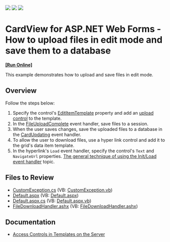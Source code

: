 <!-- default badges list -->
![](https://img.shields.io/endpoint?url=https://codecentral.devexpress.com/api/v1/VersionRange/128530329/16.2.3%2B)
[![](https://img.shields.io/badge/Open_in_DevExpress_Support_Center-FF7200?style=flat-square&logo=DevExpress&logoColor=white)](https://supportcenter.devexpress.com/ticket/details/T578527)
[![](https://img.shields.io/badge/📖_How_to_use_DevExpress_Examples-e9f6fc?style=flat-square)](https://docs.devexpress.com/GeneralInformation/403183)
<!-- default badges end -->

# CardView for ASP.NET Web Forms - How to upload files in edit mode and save them to a database
<!-- run online -->
**[[Run Online]](https://codecentral.devexpress.com/128530329/)**
<!-- run online end -->

This example demonstrates how to upload and save files in edit mode.

## Overview

Follow the steps below:

1. Specify the control's [EditItemTemplate](https://docs.devexpress.com/AspNet/DevExpress.Web.CardViewColumn.EditItemTemplate) property and add an [upload control](https://docs.devexpress.com/AspNet/DevExpress.Web.ASPxUploadControl) to the template.
2. In the [FileUploadComplete](https://docs.devexpress.com/AspNet/DevExpress.Web.ASPxUploadControl.FileUploadComplete) event handler, save files to a session.
3. When the user saves changes, save the uploaded files to a database in the [CardUpdating](https://docs.devexpress.com/AspNet/DevExpress.Web.ASPxCardView.CardUpdating) event handler.
4. To allow the user to download files, use a hyper link control and add it to the grid's data item template.
5. In the hyperlink's `Load` event handler, specify the control's `Text` and `NavigateUrl` properties. <a href="https://www.devexpress.com/Support/Center/Question/Details/K18282/the-general-technique-of-using-the-init-load-event-handler">The general technique of using the Init/Load event handler</a> topic.</p>

## Files to Review

* [CustomException.cs](./CS/App_Code/CustomException.cs) (VB: [CustomException.vb](./VB/App_Code/CustomException.vb))
* [Default.aspx](./CS/Default.aspx) (VB: [Default.aspx](./VB/Default.aspx))
* [Default.aspx.cs](./CS/Default.aspx.cs) (VB: [Default.aspx.vb](./VB/Default.aspx.vb))
* [FileDownloadHandler.ashx](./CS/FileDownloadHandler.ashx) (VB: [FileDownloadHandler.ashx](./VB/FileDownloadHandler.ashx))

## Documentation

* [Access Controls in Templates on the Server](https://docs.devexpress.com/AspNet/403575/common-concepts/access-controls-in-templates-on-the-server)
